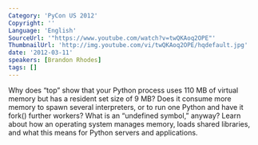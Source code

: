 ```yaml
---
Category: 'PyCon US 2012'
Copyright: ''
Language: 'English'
SourceUrl: '"https://www.youtube.com/watch?v=twQKAoq2OPE"'
ThumbnailUrl: 'http://img.youtube.com/vi/twQKAoq2OPE/hqdefault.jpg'
date: '2012-03-11'
speakers: [Brandon Rhodes]
tags: []
---
```

Why does “top” show that your Python process uses 110 MB of virtual memory but
has a resident set size of 9 MB? Does it consume more memory to spawn several
interpreters, or to run one Python and have it fork() further workers? What is
an “undefined symbol,” anyway? Learn about how an operating system manages
memory, loads shared libraries, and what this means for Python servers and
applications.


